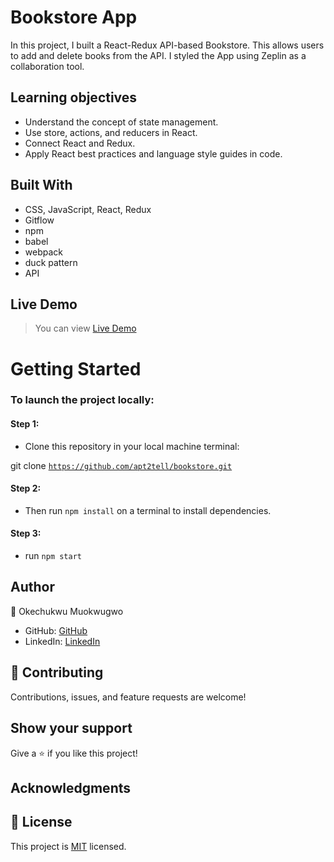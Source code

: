# Bookstore App
In this project, I built a React-Redux API-based Bookstore. This allows users to add and delete books from the API. I styled the App using Zeplin as a collaboration tool.



 ## Learning objectives
- Understand the concept of state management.
- Use store, actions, and reducers in React.
- Connect React and Redux.
- Apply React best practices and language style guides in code.

## Built With

- CSS, JavaScript, React, Redux
- Gitflow
- npm
- babel
- webpack
- duck pattern
- API

## Live Demo
> You can view [Live Demo]()

# Getting Started

### To launch the project locally:

#### Step 1:
- Clone this repository in your local machine terminal:

git clone <code>https://github.com/apt2tell/bookstore.git</code>

#### Step 2:
- Then run <code>npm install</code> on a terminal to install dependencies.

#### Step 3:
- run <code>npm start</code>

## Author

👤 Okechukwu Muokwugwo

- GitHub: [GitHub](https://github.com/apt2tell)
- LinkedIn: [LinkedIn](https://www.linkedin.com/in/apt2tell/)


## 🤝 Contributing

Contributions, issues, and feature requests are welcome!


## Show your support

Give a ⭐️ if you like this project!

## Acknowledgments

## 📝 License

This project is [MIT](https://github.com/apt2tell/Bookstore-CMS/blob/API-react-redux/LICENSE.md) licensed.
